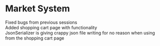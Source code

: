 # Market System
Fixed bugs from previous sessions  
Added shopping cart page with functionality  
JsonSerializer is giving crappy json file writing for no reason when using from the shopping cart page  
